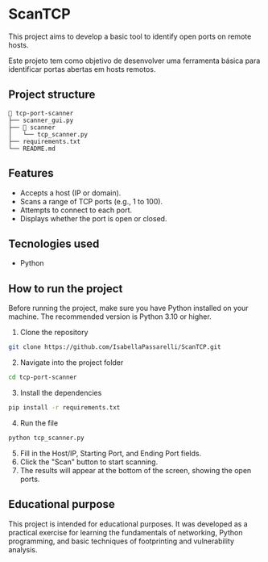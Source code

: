 # ScanTCP
This project aims to develop a basic tool to identify open ports on remote hosts.

Este projeto tem como objetivo de desenvolver uma ferramenta básica para identificar portas abertas em hosts remotos.
## Project structure
```
📁 tcp-port-scanner
├── scanner_gui.py
├── 📁 scanner
│   └── tcp_scanner.py
├── requirements.txt
└── README.md
```
## Features
- Accepts a host (IP or domain).
- Scans a range of TCP ports (e.g., 1 to 100).
- Attempts to connect to each port.
- Displays whether the port is open or closed.

## Tecnologies used
- Python

## How to run the project

Before running the project, make sure you have Python installed on your machine. The recommended version is Python 3.10 or higher.

1. Clone the repository
```bash
git clone https://github.com/IsabellaPassarelli/ScanTCP.git
```
2. Navigate into the project folder
```bash
cd tcp-port-scanner
```
3. Install the dependencies
```bash
pip install -r requirements.txt
```
4. Run the file 
```bash
python tcp_scanner.py
```
5. Fill in the Host/IP, Starting Port, and Ending Port fields.
6. Click the "Scan" button to start scanning.
7. The results will appear at the bottom of the screen, showing the open ports.

## Educational purpose
This project is intended for educational purposes. It was developed as a practical exercise for learning the fundamentals of networking, Python programming, and basic techniques of footprinting and vulnerability analysis.